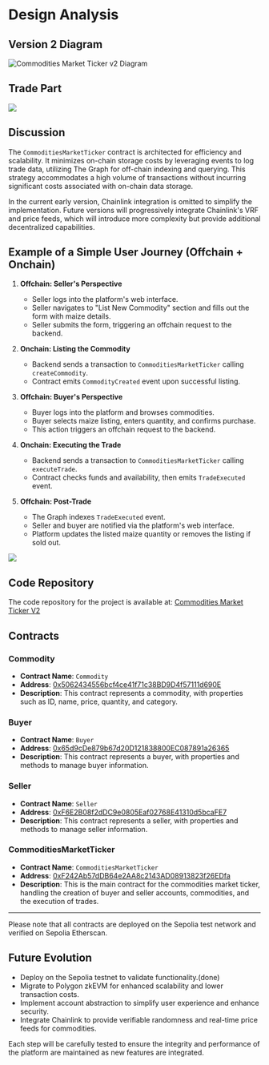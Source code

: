 # Design Analysis

## Version 2 Diagram

![Commodities Market Ticker v2 Diagram](https://mermaid.ink/img/pako:eNrNVctu2zAQ_BWCQAAbtXMo0B6E1IDzKOBDiqDxUZctuVKIiKRKUUiExP9eSiIlynbcnILwRC1nh7MPrl4o0xxpQlkBVXUtIDcgU0Xc6izkSkupubACq1swj2i3gj2iIS89qF1fgHODDqufFJrIXgtlv377ThQ-28DTbPgbiDVjulZ2ci6hLIXKZwH3YzUIauaEjdpO-2w895xAv4nxzCBY9IhZZY1zDrhtU-KCeJtQmZ4TT3tAMOgKFAqk8w0qSiNY9Pm3BmUdeCBnjiLXpjl2AT4jqy1uDXAcwvpTN2g2fKSssCimFjbm_PDmeVyGkrvr71qJPxF5iGDw_9WFEsqcOci630ckS5TCdhJverl8dlLHO_SPSZpk0V-6S1XcqKHGcWdeXDg_NBkwXK2ieHN0bTY7lur2xJXZnfU5mB6tx67YQ-yJuWyDm7yREIGI2ztqrI9Ud99l-tPKG17SuxW2T-0ItOuWI_bQV4dE4RXu6To7I7-xACu0qh5E6afHW6NxuRwnDkmIBAV5mFB9Y5yfv04gQpYFShzmki_Q_2CnBIxJTEghqtaFLqhEI0FwN--71KbUPjjClCZuyzGDurApTdXOQaG2-r5RjCYZFBUuaD8k_C_CW3f_AAsQ-kw)

## Trade Part

[![](https://mermaid.ink/img/pako:eNq9lE1vwjAMhv9KlDNcJm2H3hgwaRoMxscBqReTuBApHyVNYBXw35e2FNjUiWmTlkuc6Hlt13a6p8xwpBFF2xOwsqBiTcJ6nC_6E3I4tNtmT2aTTq9PIoLvyLzDrEKm_cHgFtMdDYej3vNs8RUTemvktsaqaPvqUCwvtLu7fyCCk_ELielci43HcETtRCLQxvQCZ84KvQouExPQDufCCaNBljdWQXGq-eOn3P8x4qUSfwyqQWFAX4vNJMStkTCjlAk55Nd47Tu1ghWCcbmnaInXwjWRGw8hrMsD_FabsAUhYSmxIRMGDlfGFny3Nr_L6FSFqv2_rUANL32O9pmTp0IxwQQtaoZZNUZNggylbFRUc9AkOX9Bg-rcy59W0VngyG93BxzZrQVbVwKyg6x-T41iJxRmDlQaHMzO9qkFpYur8tMWVRhmU_Dw2ssOxDRwKjBRMDkm4GU5F8eAgndmmmtGowRkhi3qUx56fPpHnG6PHzcjUwo?type=png)](https://mermaid.live/edit#pako:eNq9lE1vwjAMhv9KlDNcJm2H3hgwaRoMxscBqReTuBApHyVNYBXw35e2FNjUiWmTlkuc6Hlt13a6p8xwpBFF2xOwsqBiTcJ6nC_6E3I4tNtmT2aTTq9PIoLvyLzDrEKm_cHgFtMdDYej3vNs8RUTemvktsaqaPvqUCwvtLu7fyCCk_ELielci43HcETtRCLQxvQCZ84KvQouExPQDufCCaNBljdWQXGq-eOn3P8x4qUSfwyqQWFAX4vNJMStkTCjlAk55Nd47Tu1ghWCcbmnaInXwjWRGw8hrMsD_FabsAUhYSmxIRMGDlfGFny3Nr_L6FSFqv2_rUANL32O9pmTp0IxwQQtaoZZNUZNggylbFRUc9AkOX9Bg-rcy59W0VngyG93BxzZrQVbVwKyg6x-T41iJxRmDlQaHMzO9qkFpYur8tMWVRhmU_Dw2ssOxDRwKjBRMDkm4GU5F8eAgndmmmtGowRkhi3qUx56fPpHnG6PHzcjUwo)

## Discussion

The `CommoditiesMarketTicker` contract is architected for efficiency and scalability. It minimizes on-chain storage costs by leveraging events to log trade data, utilizing The Graph for off-chain indexing and querying. This strategy accommodates a high volume of transactions without incurring significant costs associated with on-chain data storage.

In the current early version, Chainlink integration is omitted to simplify the implementation. Future versions will progressively integrate Chainlink's VRF and price feeds, which will introduce more complexity but provide additional decentralized capabilities.

## Example of a Simple User Journey (Offchain + Onchain)

1. **Offchain: Seller's Perspective**
   - Seller logs into the platform's web interface.
   - Seller navigates to "List New Commodity" section and fills out the form with maize details.
   - Seller submits the form, triggering an offchain request to the backend.

2. **Onchain: Listing the Commodity**
   - Backend sends a transaction to `CommoditiesMarketTicker` calling `createCommodity`.
   - Contract emits `CommodityCreated` event upon successful listing.

3. **Offchain: Buyer's Perspective**
   - Buyer logs into the platform and browses commodities.
   - Buyer selects maize listing, enters quantity, and confirms purchase.
   - This action triggers an offchain request to the backend.

4. **Onchain: Executing the Trade**
   - Backend sends a transaction to `CommoditiesMarketTicker` calling `executeTrade`.
   - Contract checks funds and availability, then emits `TradeExecuted` event.

5. **Offchain: Post-Trade**
   - The Graph indexes `TradeExecuted` event.
   - Seller and buyer are notified via the platform's web interface.
   - Platform updates the listed maize quantity or removes the listing if sold out.

[![](https://mermaid.ink/img/pako:eNqdlM1u4jAUhV_F8orRhBfIAqmkqKo0rMoyG499IRaJnfqnagbx7nNtJwVCKDOwSq7POffmw_aBci2A5tTCuwfF4VmynWFNqQj-Wmac5LJlypEn0Uh1XS7WG8IsKXTTaCGdBLtmZg9uI_kezLV-WQT5stZ8zys2lfhiWFsF0aaC9HKteYO6nkz3XSinhTjxfLH4iTPmhBtgDoY5u1lJ10z-gZJmpDWSQ0bePUbgUkZKin1xNvojJWFAyFkWOVk10n19bVfEUJFUy2KOqnnstvoAHKfWu92wGjLCcpwqP0X0gwliPedg7dbXdZcs8ePRE_r-ktaBIk7fbr5YRANmM8erKx2BMNN58snxqgR8nhwDwYR5hDAVZ1Jt9Q08SfEAm2TM-wDCONcepfw8aRrKdMsRkQvRfRzDJuvjwtYaoYi170hEwQMgoi9P9v_BMNlvROFccx_CxYm6ZACfwL2DjWECZr_D0qvIiI3UwhMftlN4GQ7XDVAxZJUCHyEV_cNE_36WptuOgF2I7hOL8lLRjDZgGiYF3q6HYCipq6DBGyfHRwFb5mtX0lIdUcq802-d4jTfstpCRn0r8A_qb-O-evwLm4zdAw?type=png)](https://mermaid.live/edit#pako:eNqdlM1u4jAUhV_F8orRhBfIAqmkqKo0rMoyG499IRaJnfqnagbx7nNtJwVCKDOwSq7POffmw_aBci2A5tTCuwfF4VmynWFNqQj-Wmac5LJlypEn0Uh1XS7WG8IsKXTTaCGdBLtmZg9uI_kezLV-WQT5stZ8zys2lfhiWFsF0aaC9HKteYO6nkz3XSinhTjxfLH4iTPmhBtgDoY5u1lJ10z-gZJmpDWSQ0bePUbgUkZKin1xNvojJWFAyFkWOVk10n19bVfEUJFUy2KOqnnstvoAHKfWu92wGjLCcpwqP0X0gwliPedg7dbXdZcs8ePRE_r-ktaBIk7fbr5YRANmM8erKx2BMNN58snxqgR8nhwDwYR5hDAVZ1Jt9Q08SfEAm2TM-wDCONcepfw8aRrKdMsRkQvRfRzDJuvjwtYaoYi170hEwQMgoi9P9v_BMNlvROFccx_CxYm6ZACfwL2DjWECZr_D0qvIiI3UwhMftlN4GQ7XDVAxZJUCHyEV_cNE_36WptuOgF2I7hOL8lLRjDZgGiYF3q6HYCipq6DBGyfHRwFb5mtX0lIdUcq802-d4jTfstpCRn0r8A_qb-O-evwLm4zdAw)


## Code Repository

The code repository for the project is available at:
[Commodities Market Ticker V2](https://github.com/market-ticker/CMT/tree/v2)

## Contracts

### Commodity

- **Contract Name**: `Commodity`
- **Address**: [0x5062434556bcf4ce41f71c38BD9D4f57111d690E](https://sepolia.etherscan.io/address/0x5062434556bcf4ce41f71c38BD9D4f57111d690E#code)
- **Description**: This contract represents a commodity, with properties such as ID, name, price, quantity, and category.

### Buyer

- **Contract Name**: `Buyer`
- **Address**: [0x65d9cDe879b67d20D121838800EC087891a26365](https://sepolia.etherscan.io/address/0x65d9cDe879b67d20D121838800EC087891a26365#code)
- **Description**: This contract represents a buyer, with properties and methods to manage buyer information.

### Seller

- **Contract Name**: `Seller`
- **Address**: [0xF6E2B08f2dDC9e0805Eaf02768E41310d5bcaFE7](https://sepolia.etherscan.io/address/0xF6E2B08f2dDC9e0805Eaf02768E41310d5bcaFE7#code)
- **Description**: This contract represents a seller, with properties and methods to manage seller information.

### CommoditiesMarketTicker

- **Contract Name**: `CommoditiesMarketTicker`
- **Address**: [0xF242Ab57dDB64e2AA8c2143AD08913823f26EDfa](https://sepolia.etherscan.io/address/0xF242Ab57dDB64e2AA8c2143AD08913823f26EDfa#code)
- **Description**: This is the main contract for the commodities market ticker, handling the creation of buyer and seller accounts, commodities, and the execution of trades.

---

Please note that all contracts are deployed on the Sepolia test network and verified on Sepolia Etherscan.

## Future Evolution

- Deploy on the Sepolia testnet to validate functionality.(done)
- Migrate to Polygon zkEVM for enhanced scalability and lower transaction costs.
- Implement account abstraction to simplify user experience and enhance security.
- Integrate Chainlink to provide verifiable randomness and real-time price feeds for commodities.

Each step will be carefully tested to ensure the integrity and performance of the platform are maintained as new features are integrated.

